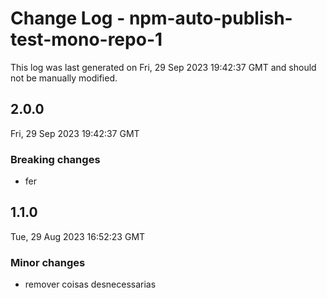 # Change Log - npm-auto-publish-test-mono-repo-1

This log was last generated on Fri, 29 Sep 2023 19:42:37 GMT and should not be manually modified.

## 2.0.0
Fri, 29 Sep 2023 19:42:37 GMT

### Breaking changes

- fer

## 1.1.0
Tue, 29 Aug 2023 16:52:23 GMT

### Minor changes

- remover coisas desnecessarias

